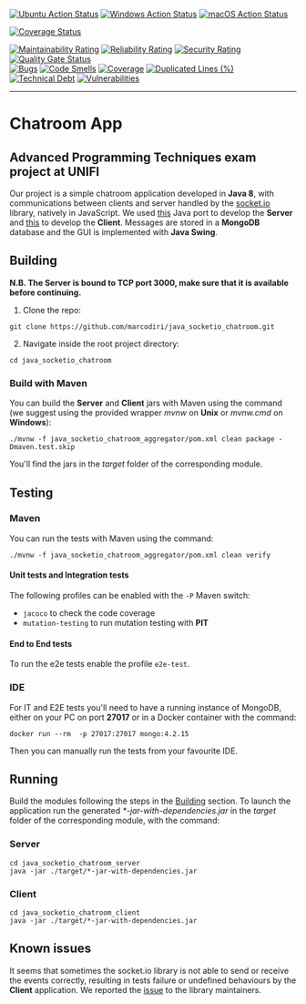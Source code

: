 [![Ubuntu Action Status](https://github.com/marcodiri/java_socketio_chatroom/actions/workflows/chatroom-sonarcloud.yml/badge.svg?branch=master)](https://github.com/marcodiri/java_socketio_chatroom/actions)
[![Windows Action Status](https://github.com/marcodiri/java_socketio_chatroom/actions/workflows/chatroom-windows.yml/badge.svg?branch=master)](https://github.com/marcodiri/java_socketio_chatroom/actions)
[![macOS Action Status](https://github.com/marcodiri/java_socketio_chatroom/actions/workflows/chatroom-macos.yml/badge.svg?branch=master)](https://github.com/marcodiri/java_socketio_chatroom/actions)

[![Coverage Status](https://coveralls.io/repos/github/marcodiri/java_socketio_chatroom/badge.svg?branch=master)](https://coveralls.io/github/marcodiri/java_socketio_chatroom?branch=master)

[![Maintainability Rating](https://sonarcloud.io/api/project_badges/measure?project=marcodiri_java_socketio_chatroom&metric=sqale_rating)](https://sonarcloud.io/dashboard?id=marcodiri_java_socketio_chatroom)
[![Reliability Rating](https://sonarcloud.io/api/project_badges/measure?project=marcodiri_java_socketio_chatroom&metric=reliability_rating)](https://sonarcloud.io/dashboard?id=marcodiri_java_socketio_chatroom)
[![Security Rating](https://sonarcloud.io/api/project_badges/measure?project=marcodiri_java_socketio_chatroom&metric=security_rating)](https://sonarcloud.io/dashboard?id=marcodiri_java_socketio_chatroom)
[![Quality Gate Status](https://sonarcloud.io/api/project_badges/measure?project=marcodiri_java_socketio_chatroom&metric=alert_status)](https://sonarcloud.io/dashboard?id=marcodiri_java_socketio_chatroom)  
[![Bugs](https://sonarcloud.io/api/project_badges/measure?project=marcodiri_java_socketio_chatroom&metric=bugs)](https://sonarcloud.io/dashboard?id=marcodiri_java_socketio_chatroom)
[![Code Smells](https://sonarcloud.io/api/project_badges/measure?project=marcodiri_java_socketio_chatroom&metric=code_smells)](https://sonarcloud.io/dashboard?id=marcodiri_java_socketio_chatroom)
[![Coverage](https://sonarcloud.io/api/project_badges/measure?project=marcodiri_java_socketio_chatroom&metric=coverage)](https://sonarcloud.io/dashboard?id=marcodiri_java_socketio_chatroom)
[![Duplicated Lines (%)](https://sonarcloud.io/api/project_badges/measure?project=marcodiri_java_socketio_chatroom&metric=duplicated_lines_density)](https://sonarcloud.io/dashboard?id=marcodiri_java_socketio_chatroom)
[![Technical Debt](https://sonarcloud.io/api/project_badges/measure?project=marcodiri_java_socketio_chatroom&metric=sqale_index)](https://sonarcloud.io/dashboard?id=marcodiri_java_socketio_chatroom)
[![Vulnerabilities](https://sonarcloud.io/api/project_badges/measure?project=marcodiri_java_socketio_chatroom&metric=vulnerabilities)](https://sonarcloud.io/dashboard?id=marcodiri_java_socketio_chatroom)

---
# Chatroom App

## Advanced Programming Techniques exam project at UNIFI
Our project is a simple chatroom application developed in **Java 8**, with communications between clients and server handled by the [socket.io](https://socket.io/) library, natively in JavaScript.
We used [this](https://github.com/trinopoty/socket.io-server-java) Java port to develop the **Server** and [this](https://github.com/socketio/socket.io-client-java) to develop the **Client**.
Messages are stored in a **MongoDB** database and the GUI is implemented with **Java Swing**.

## Building
**N.B. The Server is bound to TCP port 3000, make sure that it is available before continuing.**

1. Clone the repo:
```console
git clone https://github.com/marcodiri/java_socketio_chatroom.git
```
2. Navigate inside the root project directory:
```console
cd java_socketio_chatroom
```
### Build with Maven
You can build the **Server** and **Client** jars with Maven using the command (we suggest using the provided wrapper *mvnw* on **Unix** or *mvnw.cmd* on **Windows**):

```console
./mvnw -f java_socketio_chatroom_aggregator/pom.xml clean package -Dmaven.test.skip
```
You'll find the jars in the *target* folder of the corresponding module.

## Testing
### Maven
You can run the tests with Maven using the command:

```console
./mvnw -f java_socketio_chatroom_aggregator/pom.xml clean verify
```

#### Unit tests and Integration tests
The following profiles can be enabled with the `-P` Maven switch:
* `jacoco` to check the code coverage
* `mutation-testing` to run mutation testing with **PIT**

#### End to End tests
To run the e2e tests enable the profile `e2e-test`.

### IDE
For IT and E2E tests you'll need to have a running instance of MongoDB, either on your PC on port **27017** or in a Docker container with the command:
```console
docker run --rm  -p 27017:27017 mongo:4.2.15
```

Then you can manually run the tests from your favourite IDE.

## Running
Build the modules following the steps in the [Building](#Building) section.
To launch the application run the generated *\*-jar-with-dependencies.jar* in the *target* folder of the corresponding module, with the command:
### Server
```console
cd java_socketio_chatroom_server
java -jar ./target/*-jar-with-dependencies.jar
```
### Client
```console
cd java_socketio_chatroom_client
java -jar ./target/*-jar-with-dependencies.jar
```

## Known issues
It seems that sometimes the socket.io library is not able to send or receive the events correctly, resulting in tests failure or undefined behaviours by the **Client** application.
We reported the [issue](https://#) to the library maintainers.